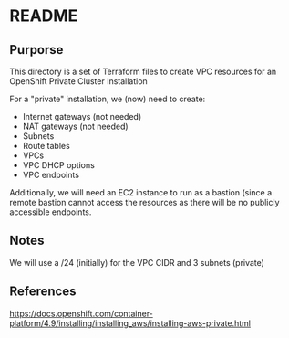 # README

## Purporse
This directory is a set of Terraform files to create VPC resources for an OpenShift Private Cluster Installation

For a "private" installation, we (now) need to create: 

* Internet gateways (not needed)
* NAT gateways (not needed)
* Subnets
* Route tables
* VPCs
* VPC DHCP options
* VPC endpoints

Additionally, we will need an EC2 instance to run as a bastion (since a remote bastion cannot access the resources as there will be no publicly accessible endpoints.


## Notes
We will use a /24 (initially) for the VPC CIDR and 3 subnets (private)
## References
https://docs.openshift.com/container-platform/4.9/installing/installing_aws/installing-aws-private.html


